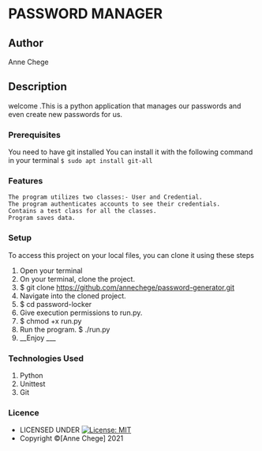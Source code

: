 # PASSWORD MANAGER

## Author
Anne Chege

## Description
welcome .This is a python application that manages our passwords and even create new passwords for us.

### Prerequisites
You need to have git installed
You can install it with the following command in your terminal
`$ sudo apt install git-all`

### Features
    The program utilizes two classes:- User and Credential.
    The program authenticates accounts to see their credentials.
    Contains a test class for all the classes.
    Program saves data.

### Setup
To access this project on your local files, you can clone it using these steps
1. Open your terminal
1. On your terminal, clone the project.
1. $ git clone https://github.com/annechege/password-generator.git
1. Navigate into the cloned project.
1. $ cd password-locker
1. Give execution permissions to run.py.
1. $ chmod +x run.py
1. Run the program.
$ ./run.py
1. __Enjoy ___

### Technologies Used
1. Python
1. Unittest
1. Git
###
### Licence
* LICENSED UNDER  [![License: MIT](https://img.shields.io/badge/License-MIT-yellow.svg)](license/MIT)
* Copyright &copy;[Anne Chege] 2021
